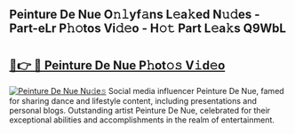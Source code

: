 ## Peinture De Nue O𝚗𝚕yf𝚊ns L𝚎a𝚔ed N𝚞𝚍es - Part-eLr P𝚑𝚘tos Vi𝚍𝚎o - H𝚘𝚝 Part L𝚎a𝚔s Q9WbL

# <h2><a href="http://kfapux.oniu.top/?m=Peinture+De+Nue">🔗👉 🔴 Peinture De Nue P𝚑ot𝚘𝚜 V𝚒d𝚎o</a></h2>

[![Peinture De Nue Nu𝚍e𝚜](https://i.imgur.com/0qMVB7G.gif)](http://kfapux.oniu.top/?m=Peinture+De+Nue)
Social media influencer Peinture De Nue, famed for sharing dance and lifestyle content, including presentations and personal blogs. Outstanding artist Peinture De Nue, celebrated for their exceptional abilities and accomplishments in the realm of entertainment.  

